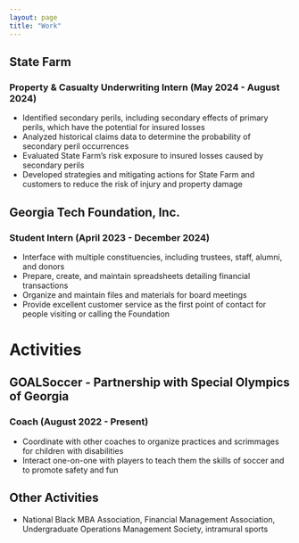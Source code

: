 ```yaml
---
layout: page
title: "Work"
---
```

## State Farm
### Property & Casualty Underwriting Intern (May 2024 - August 2024)
* Identified secondary perils, including secondary effects of primary perils, which have the potential for insured losses
* Analyzed historical claims data to determine the probability of secondary peril occurrences
* Evaluated State Farm’s risk exposure to insured losses caused by secondary perils
* Developed strategies and mitigating actions for State Farm and customers to reduce the risk of injury and property damage

## Georgia Tech Foundation, Inc.
### Student Intern (April 2023 - December 2024)
* Interface with multiple constituencies, including trustees, staff, alumni, and donors
* Prepare, create, and maintain spreadsheets detailing financial transactions
* Organize and maintain files and materials for board meetings
* Provide excellent customer service as the first point of contact for people visiting or calling the Foundation

# Activities
## GOALSoccer - Partnership with Special Olympics of Georgia
### Coach (August 2022 - Present)
* Coordinate with other coaches to organize practices and scrimmages for children with disabilities
* Interact one-on-one with players to teach them the skills of soccer and to promote safety and fun

## Other Activities
* National Black MBA Association, Financial Management Association, Undergraduate Operations Management
Society, intramural sports
